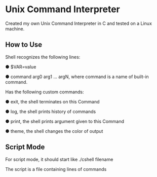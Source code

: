 # Unix Command Interpreter

Created my own Unix Command Interpreter in C and tested on a Linux machine.

## How to Use

Shell recognizes the following lines:

●  $VAR=value

●  command arg0 arg1 ... argN, where command is a name of built-in command.

Has the following custom commands:

● exit, the shell terminates on this Command

● log, the shell prints history of commands

● print, the shell prints argument given to this Command

● theme, the shell changes the color of output

## Script Mode

For script mode, it should start like ./cshell filename

The script is a file containing lines of commands
